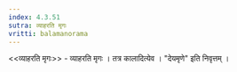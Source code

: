 ```yaml
---
index: 4.3.51
sutra: व्याहरति मृगः
vritti: balamanorama
---
```


<<व्याहरति मृगः>> - व्याहरति मृगः । तत्र कालादित्येव । "देयमृणे" इति निवृत्तम् । 